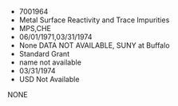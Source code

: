 * 7001964
* Metal Surface Reactivity and Trace Impurities
* MPS,CHE
* 06/01/1971,03/31/1974
* None   DATA NOT AVAILABLE, SUNY at Buffalo
* Standard Grant
*   name not available
* 03/31/1974
* USD Not Available

NONE